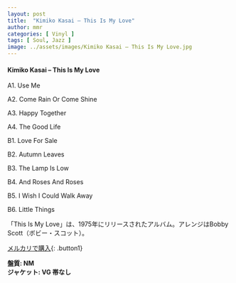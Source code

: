 ```yaml
---
layout: post
title:  "Kimiko Kasai – This Is My Love"
author: mmr
categories: [ Vinyl ]
tags: [ Soul, Jazz ]
image: ../assets/images/Kimiko Kasai – This Is My Love.jpg
---
```


#### Kimiko Kasai – This Is My Love

A1. Use Me

A2. Come Rain Or Come Shine

A3. Happy Together

A4. The Good Life

B1. Love For Sale

B2. Autumn Leaves

B3. The Lamp Is Low

B4. And Roses And Roses

B5. I Wish I Could Walk Away

B6. Little Things

「This Is My Love」は、1975年にリリースされたアルバム。アレンジはBobby Scott（ボビー・スコット）。

[メルカリで購入](https://jp.mercari.com/item/m94581673647){: .button1}

<div class="mt-4 mb-4 d-flex align-items-center">
<strong class="mr-1">盤質: NM</strong>
</div>
<div class="mt-4 mb-4 d-flex align-items-center">
<strong class="mr-1">ジャケット: VG 帯なし</strong>
</div>
